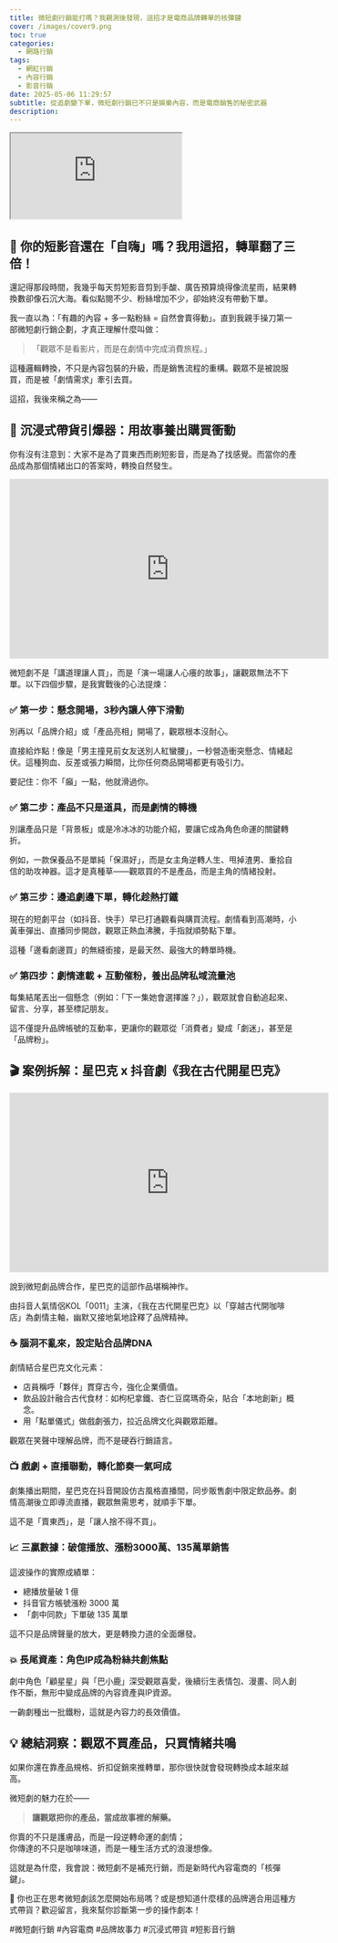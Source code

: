 ```yaml
---
title: 微短劇行銷能打嗎？我親測後發現，這招才是電商品牌轉單的核彈鍵
cover: /images/cover9.png
toc: true
categories:
  - 網路行銷
tags:
  - 網紅行銷
  - 內容行銷
  - 影音行銷
date: 2025-05-06 11:29:57
subtitle: 從追劇變下單，微短劇行銷已不只是娛樂內容，而是電商銷售的秘密武器
description:
---
```


<div class="iframe-wrapper">
  <iframe 
    src="https://gamma.app/embed/udsydv9s2yq4n0s" 
    title="微短劇行銷能打嗎？我親測後發現，這招才是電商品牌轉單的核彈鍵" 
    allow="fullscreen">
  </iframe>
</div>

## 👀 你的短影音還在「自嗨」嗎？我用這招，轉單翻了三倍！

還記得那段時間，我幾乎每天剪短影音剪到手酸、廣告預算燒得像流星雨，結果轉換數卻像石沉大海。看似點閱不少、粉絲增加不少，卻始終沒有帶動下單。

我一直以為：「有趣的內容 + 多一點粉絲 = 自然會賣得動」。直到我親手操刀第一部微短劇行銷企劃，才真正理解什麼叫做：

> 「觀眾不是看影片，而是在劇情中完成消費旅程。」

這種邏輯轉換，不只是內容包裝的升級，而是銷售流程的重構。觀眾不是被說服買，而是被「劇情需求」牽引去買。

這招，我後來稱之為——

## 🎯 沉浸式帶貨引爆器：用故事養出購買衝動

你有沒有注意到：大家不是為了買東西而刷短影音，而是為了找感覺。而當你的產品成為那個情緒出口的答案時，轉換自然發生。

<div class="iframe-wrapper">
  <iframe width="560" height="315" src="https://www.youtube.com/embed/nCtbiVfaS5g?si=1ry8l79FFhjvbiww" title="YouTube video player" frameborder="0" allow="accelerometer; autoplay; clipboard-write; encrypted-media; gyroscope; picture-in-picture; web-share" referrerpolicy="strict-origin-when-cross-origin" allowfullscreen></iframe>
</div>

微短劇不是「講道理讓人買」，而是「演一場讓人心癢的故事」，讓觀眾無法不下單。以下四個步驟，是我實戰後的心法提煉：

### ✅ 第一步：懸念開場，3秒內讓人停下滑動

別再以「品牌介紹」或「產品亮相」開場了，觀眾根本沒耐心。

直接給炸點！像是「男主撞見前女友送別人紅蠻腰」，一秒營造衝突懸念、情緒起伏。這種狗血、反差或張力瞬間，比你任何商品開場都更有吸引力。

要記住：你不「癲」一點，他就滑過你。

### ✅ 第二步：產品不只是道具，而是劇情的轉機

別讓產品只是「背景板」或是冷冰冰的功能介紹，要讓它成為角色命運的關鍵轉折。

例如，一款保養品不是單純「保濕好」，而是女主角逆轉人生、甩掉渣男、重拾自信的助攻神器。這才是真種草——觀眾買的不是產品，而是主角的情緒投射。

### ✅ 第三步：邊追劇邊下單，轉化趁熱打鐵

現在的短劇平台（如抖音、快手）早已打通觀看與購買流程。劇情看到高潮時，小黃車彈出、直播同步開啟，觀眾正熱血沸騰，手指就順勢點下單。

這種「邊看劇邊買」的無縫銜接，是最天然、最強大的轉單時機。

### ✅ 第四步：劇情連載 + 互動催粉，養出品牌私域流量池

每集結尾丟出一個懸念（例如：「下一集她會選擇誰？」），觀眾就會自動追起來、留言、分享，甚至標記朋友。

這不僅提升品牌帳號的互動率，更讓你的觀眾從「消費者」變成「劇迷」，甚至是「品牌粉」。

## 🎬 案例拆解：星巴克 x 抖音劇《我在古代開星巴克》

<div class="iframe-wrapper">
  <iframe width="560" height="315" src="https://www.youtube.com/embed/SjbgaskQ_Uk?si=ieNXBnXq95PaMxJ6" title="YouTube video player" frameborder="0" allow="accelerometer; autoplay; clipboard-write; encrypted-media; gyroscope; picture-in-picture; web-share" referrerpolicy="strict-origin-when-cross-origin" allowfullscreen></iframe>
</div>

說到微短劇品牌合作，星巴克的這部作品堪稱神作。

由抖音人氣情侶KOL「0011」主演，《我在古代開星巴克》以「穿越古代開咖啡店」為劇情主軸，幽默又接地氣地詮釋了品牌精神。

### ☕ 腦洞不亂來，設定貼合品牌DNA

劇情結合星巴克文化元素：

- 店員稱呼「夥伴」貫穿古今，強化企業價值。
- 飲品設計融合古代食材：如枸杞拿鐵、杏仁豆腐瑪奇朵，貼合「本地創新」概念。
- 用「點單儀式」做戲劇張力，拉近品牌文化與觀眾距離。

觀眾在笑聲中理解品牌，而不是硬吞行銷語言。

### 📺 戲劇 + 直播聯動，轉化節奏一氣呵成

劇集播出期間，星巴克在抖音開設仿古風格直播間，同步販售劇中限定飲品券。劇情高潮後立即導流直播，觀眾無需思考，就順手下單。

這不是「賣東西」，是「讓人捨不得不買」。

### 📈 三贏數據：破億播放、漲粉3000萬、135萬單銷售

這波操作的實際成績單：

- 總播放量破 1 億
- 抖音官方帳號漲粉 3000 萬
- 「劇中同款」下單破 135 萬單

這不只是品牌聲量的放大，更是轉換力道的全面爆發。

### 💥 長尾資產：角色IP成為粉絲共創焦點

劇中角色「顧星星」與「巴小鹿」深受觀眾喜愛，後續衍生表情包、漫畫、同人創作不斷，無形中變成品牌的內容資產與IP資源。

一齣劇種出一批鐵粉，這就是內容力的長效價值。

## 💡 總結洞察：觀眾不買產品，只買情緒共鳴

如果你還在靠產品規格、折扣促銷來推轉單，那你很快就會發現轉換成本越來越高。

微短劇的魅力在於——

> **讓觀眾把你的產品，當成故事裡的解藥。**

你賣的不只是護膚品，而是一段逆轉命運的劇情；  
你傳達的不只是咖啡味道，而是一種生活方式的浪漫想像。

這就是為什麼，我會說：微短劇不是補充行銷，而是新時代內容電商的「核彈鍵」。

📣 你也正在思考微短劇該怎麼開始布局嗎？或是想知道什麼樣的品牌適合用這種方式帶貨？歡迎留言，我來幫你診斷第一步的操作劇本！

#微短劇行銷 #內容電商 #品牌故事力 #沉浸式帶貨 #短影音行銷
